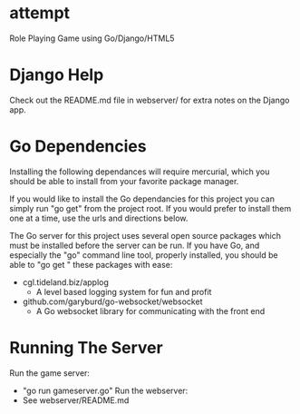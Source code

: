 attempt
=======

Role Playing Game using Go/Django/HTML5

Django Help
===========

Check out the README.md file in webserver/ for extra notes on the Django app.

Go Dependencies
============

Installing the following dependances will require mercurial, which you should be able to install from your favorite
package manager.

If you would like to install the Go dependancies for this project you can simply run "go get" from the project root.
If you would prefer to install them one at a time, use the urls and directions below. 

The Go server for this project uses several open source packages which must be installed before the server can be run.
If you have Go, and especially the "go" command line tool, properly installed, you should be able to "go get <pkg name>"
these packages with ease:

- cgl.tideland.biz/applog
  - A level based logging system for fun and profit
- github.com/garyburd/go-websocket/websocket
  - A Go websocket library for communicating with the front end

Running The Server
==================

Run the game server:
  - "go run gameserver.go"
Run the webserver:
  - See webserver/README.md
